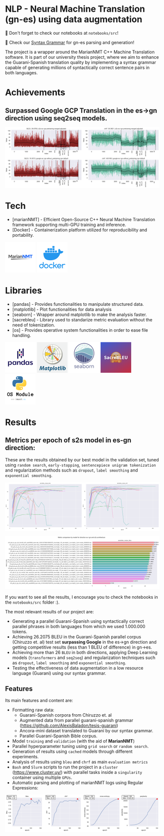 # NLP - Neural Machine Translation (gn-es) using data augmentation

📙 Don't forget to check our notebooks at `notebooks/src`!

🌲 Check our [Syntax Grammar](https://github.com/AlexisBaladon/SyntaxGrammar-es-gn) for gn-es parsing and generation!

The project is a wrapper around the MarianNMT C++ Machine Translation software. 
It is part of our university thesis project, where we aim to enhance the Guaraní-Spanish
translation quality by implementing a syntax grammar capable of generating millions of
syntactically correct sentence pairs in both languages.

# Achievements

## Surpassed Google GCP Translation in the es->gn direction using seq2seq models.
![outputg](./assets/results/output_google.png)

# Tech

- [marianNMT] - Efficient Open-Source C++ Neural Machine Translation framework supporting multi-GPU training and inference.
- [Docker] - Containerization platform utilized for reproducibility and portability.

![marianNMT](./assets/icons/MarianNMT.png)
![docker](./assets/icons/docker.png)

# Libraries

- [pandas] - Provides functionalities to manipulate structured data.
- [matplotlib] - Plot functionalities for data analysis
- [seaborn] - Wrapper around matplotlib to make the analysis faster.
- [sacrebleu] - Library used to standarize metric evaluation without the need of tokenization.
- [os] - Provides operative system functionalities in order to ease file handling.

![pandas](./assets/icons/pandas.png)
![matplotlib](./assets/icons/matplotlib.png)
![seaborn](./assets/icons/seaborn.png)
![sacrebleu](./assets/icons/sacrebleu.png)
![os](./assets/icons/os.png)

# Results

## Metrics per epoch of s2s model in es-gn direction:

These are the results obtained by our best model in the validation set,
tuned using `random search`, `early-stopping`, `sentencepiece unigram tokenization` and 
regularization methods such as `dropout`, `label smoothing` and `exponential smoothing`.

![output1](./assets/results/output1.png)

![output12](./assets/results/output1.2.png)

If you want to see all the results, I encourage you to check the notebooks in the `notebooks/src` folder :).

The most relevant results of our project are:
- Generating a parallel Guaraní-Spanish using syntactically correct
parallel phrases in both languages from which we used 1.000.000 tokens.
- Achieving 26.2075 BLEU in the Guaraní-Spanish parallel corpus (Chiruzzo et. al) test set **surpassing Google** in the es->gn direction and getting competitive results (less than 1 BLEU of difference) in gn->es.
- Achieving more than 26 `BLEU` in both directions, applying Deep Learning models (`transformers` and `seq2seq`) and regularization techniques such as `dropout`, `label smoothing` and `exponential smoothing`.
- Testing the effectiveness of data augmentation in a low resource language (Guaraní) using our syntax grammar.

## Features

Its main features and content are:
- Formatting raw data:
    - Guaraní-Spanish corpora from Chiruzzo et. al
    - Augmented data from parallel guaraní-spanish grammar (https://github.com/AlexisBaladon/tesis-guarani)
    - Ancora-mini dataset translated to Guaraní by our syntax grammar.
    - Parallel Guaraní-Spanish Bible corpus.
- Model `training` and `validation` (with the aid of **MarianNMT**)
- Parallel hyperparameter tuning using `grid search` or `random search`.
- Generation of results using `cached` models through different experiments.
- Analysis of results using `bleu` and `chrf` as main `evaluation metrics`
- `Bash` and `Slurm` scripts to run the project in a `cluster` (https://www.cluster.uy/) with parallel tasks inside a `singularity` container using multiple `GPUs`.
- Automatic parsing and plotting of marianNMT logs using Regular Expressions:

![output1](./assets/results/output.png)